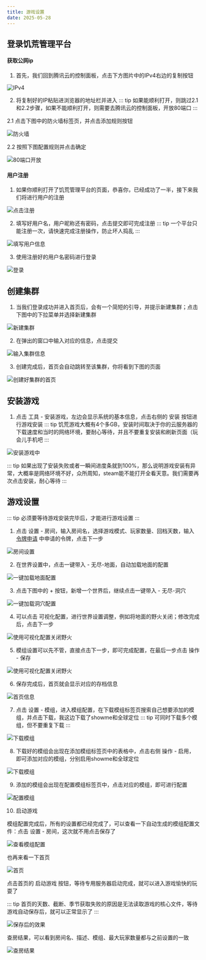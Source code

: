 ```yaml
---
title: 游戏设置
date: 2025-05-28
---
```


## 登录饥荒管理平台
#### 获取公网ip
1. 首先，我们回到腾讯云的控制面板，点击下方图片中的IPv4右边的复制按钮

![IPv4](./assets/setting/ipv4.png)

2. 将复制好的IP粘贴进浏览器的地址栏并进入
::: tip
   如果能顺利打开，则跳过2.1和2.2步骤，如果不能顺利打开，则需要去腾讯云的控制面板，开放80端口
:::

2.1 点击下图中的防火墙标签页，并点击添加规则按钮

![防火墙](./assets/setting/firewall.png)

2.2 按照下图配置规则并点击确定

![80端口开放](./assets/setting/port-80.png)

#### 用户注册
1. 如果你顺利打开了饥荒管理平台的页面，恭喜你，已经成功了一半，接下来我们将进行用户的注册

![点击注册](./assets/setting/registy-button.png)

2. 填写好用户名，用户昵称还有密码，点击提交即可完成注册
::: tip
   一个平台只能注册一次，请快速完成注册操作，防止坏人捣乱
:::

![填写用户信息](./assets/setting/user-info.png)

3. 使用注册好的用户名密码进行登录

![登录](./assets/setting/login.png)

## 创建集群
1. 当我们登录成功并进入首页后，会有一个简短的引导，并提示新建集群；点击下图中的下拉菜单并选择新建集群

![新建集群](./assets/setting/create-cluster.png)

2. 在弹出的窗口中输入对应的信息，点击提交

![输入集群信息](./assets/setting/cluster-info.png)

3. 创建完成后，首页会自动跳转至该集群，你将看到下图的页面

![创建好集群的首页](./assets/setting/no-world.png)

## 安装游戏
1. 点击 工具 - 安装游戏，左边会显示系统的基本信息，点击右侧的 安装 按钮进行游戏安装
::: tip
饥荒游戏大概有4个多GB，安装时间取决于你的云服务器的下载速度和当时的网络环境，要耐心等待，并且不要重复安装和刷新页面（玩会儿手机吧
:::

![安装游戏中](./assets/setting/install-game.png)

::: tip
如果出现了安装失败或者一瞬间进度条就到100%，那么说明游戏安装有异常，大概率是网络环境不好，众所周知，steam能不能打开全看天意。我们需要再次点击安装，耐心等待
:::

## 游戏设置
::: tip
必须要等待游戏安装完毕后，才能进行游戏设置
:::

1. 点击 设置 - 房间，输入房间名，选择游戏模式、玩家数量、回档天数，输入 [令牌申请](./token.md) 中申请的令牌，点击下一步

![房间设置](./assets/setting/room-1.png)

2. 在世界设置中，点击一键带入 - 无尽-地面，自动加载地面的配置

![一键加载地面配置](./assets/setting/room-2-world-ground.png)

3. 点击下图中的 + 按钮，新增一个世界后，继续点击一键带入 - 无尽-洞穴

![一键加载洞穴配置](./assets/setting/room-2-world-cave.png)

4. 可以点击 可视化配置，进行世界设置调整，例如将地面的野火关闭；修改完成后，点击下一步

![使用可视化配置关闭野火](./assets/setting/room-2-world-fire.png)

5. 模组设置可以先不管，直接点击下一步，即可完成配置，在最后一步点击 操作 - 保存

![使用可视化配置关闭野火](./assets/setting/room-4-save.png)

6. 保存完成后，首页就会显示对应的存档信息

![首页信息](./assets/setting/home-hasWorld.png)

7. 点击 设置 - 模组，进入模组配置，在下载模组标签页搜索自己想要添加的模组，并点击下载，我这边下载了showme和全球定位
::: tip
可同时下载多个模组，但不要重复下载
:::

![下载模组](./assets/setting/mod-1.png)

8. 下载好的模组会出现在添加模组标签页中的表格中，点击右侧 操作 - 启用，即可添加对应的模组，分别启用showme和全球定位

![下载模组](./assets/setting/mod-enable.png)

9. 添加的模组会出现在配置模组标签页中，点击对应的模组，即可进行配置

![配置模组](./assets/setting/mod-setting.png)

10. 启动游戏  

模组配置完成后，所有的设置都已经完成了，可以查看一下自动生成的模组配置文件：点击 设置 - 房间，这次就不用点击保存了

![查看模组配置](./assets/setting/mod-setting-check.png)

也再来看一下首页

![首页](./assets/setting/home-mod.png)

点击首页的 启动游戏 按钮，等待专用服务器启动完成，就可以进入游戏愉快的玩耍了

::: tip
首页的天数、截断、季节获取失败的原因是无法读取游戏的核心文件，等待游戏自动保存后，就可以正常显示了
:::

![保存后的效果](./assets/setting/home-finish.png)

查房结果，可以看到房间名、描述、模组、最大玩家数量都与之前设置的一致

![查房结果](./assets/setting/lobby.png)
